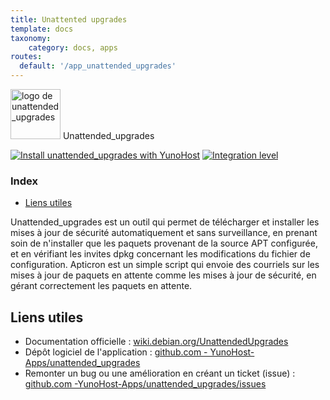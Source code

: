 ```yaml
---
title: Unattented upgrades
template: docs
taxonomy:
    category: docs, apps
routes:
  default: '/app_unattended_upgrades'
---
```


<img src="/images/unattended_upgrades_logo.svg" height="80px" alt="logo de unattended_upgrades"> Unattended_upgrades

[![Install unattended_upgrades with YunoHost](https://install-app.yunohost.org/install-with-yunohost.png)](https://install-app.yunohost.org/?app=unattended_upgrades) [![Integration level](https://dash.yunohost.org/integration/unattended_upgrades.svg)](https://dash.yunohost.org/appci/app/unattended_upgrades)

### Index

- [Liens utiles](#liens-utiles)

Unattended_upgrades est un outil qui permet de télécharger et installer les mises à jour de sécurité automatiquement et sans surveillance, en prenant soin de n'installer que les paquets provenant de la source APT configurée, et en vérifiant les invites dpkg concernant les modifications du fichier de configuration.
Apticron est un simple script qui envoie des courriels sur les mises à jour de paquets en attente comme les mises à jour de sécurité, en gérant correctement les paquets en attente.

## Liens utiles

+ Documentation officielle : [wiki.debian.org/UnattendedUpgrades](https://wiki.debian.org/UnattendedUpgrades)
+ Dépôt logiciel de l'application : [github.com - YunoHost-Apps/unattended_upgrades](https://github.com/YunoHost-Apps/unattended_upgrades_ynh)
+ Remonter un bug ou une amélioration en créant un ticket (issue) : [github.com -YunoHost-Apps/unattended_upgrades/issues](https://github.com/YunoHost-Apps/unattended_upgrades_ynh/issues)
